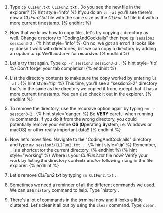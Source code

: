 1. Type `cp CLIFun.txt CLIFun2.txt` <i class="fa fa-share fa-rotate-180"></i>. Do you see the new file in the explorer?
      {% hint style='info' %}
If you do an `ls -al` you'll see there's now a _CLIFun2.txt_ file with the same size as the _CLIFun.txt_ file but with a more current timestamp.
      {% endhint %}

1. Now that we know how to copy files, let's try copying a directory as well. Change directory to "CodingAndCocktails" then type `cp session3 session3-2` <i class="fa fa-share fa-rotate-180"></i>.
      {% hint style='info' %}
Oh no, we got an error! It looks like `cp` doesn't work with directories, but we can copy a directory by adding an option to `cp`. We'll add a **-r** for **r**ecursive.
      {% endhint %}

1. Let's try that again. Type `cp -r session3 session3-2` <i class="fa fa-share fa-rotate-180"></i>. 
      {% hint style='tip' %}
Don't forget your tab completion!
      {% endhint %}

1. List the directory contents to make sure the copy worked by entering `ls -al` <i class="fa fa-share fa-rotate-180"></i>.
      {% hint style='tip' %}
This time, you'll see a "session3-2" directory that's in the same as the directory we copied it from, except that it has a more current timestamp. You can also check it out in the explorer.
      {% endhint %}

1. To remove the directory, use the recursive option again by typing `rm -r session3-2` <i class="fa fa-share fa-rotate-180"></i>.
      {% hint style='danger' %}
Be **VERY** careful when running `rm` commands. If you do it from the wrong directory, you could potentially remove your entire **OS** \(**O**perating **S**ystem, i.e. Windows or macOS\) or other really important data!!
      {% endhint %}

1. Now let's move files. Navigate to the "CodingAndCocktails" directory and type `mv session3/CLIFun2.txt .` <i class="fa fa-share fa-rotate-180"></i>.
      {% hint style='tip' %}
Remember, `.` is a shortcut for the current directory.
      {% endhint %}
      {% hint style="working" %}
Where is your _CLIFun2.txt_ file now? Verify your work by listing the directory contents and/or following along in the file explorer.
      {% endhint %}

1. Let's remove _CLIFun2.txt_ by typing `rm CLIFun2.txt` <i class="fa fa-share fa-rotate-180"></i>. 

1. Sometimes we need a reminder of all the different commands we used. We can use `history` command to help. Type `history <i class="fa fa-share fa-rotate-180"></i>.

1. There's a lot of commands in the terminal now and it looks a little cluttered. Let's clear it all out by using the `clear` command. Type `clear` <i class="fa fa-share fa-rotate-180"></i>.

